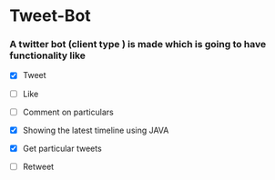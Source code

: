 # Tweet-Bot
### A twitter bot (client type ) is made which is going to have functionality like
- [x] Tweet

- [ ] Like

- [ ] Comment on particulars

- [x] Showing the latest timeline using JAVA

- [x] Get particular tweets
 
- [ ] Retweet

